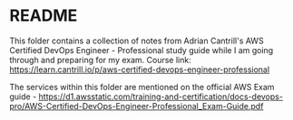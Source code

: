 # README

This folder contains a collection of notes from Adrian Cantrill's AWS Certified DevOps Engineer - Professional study guide while I am going through and preparing for my exam. Course link: https://learn.cantrill.io/p/aws-certified-devops-engineer-professional

The services within this folder are mentioned on the official AWS Exam guide - https://d1.awsstatic.com/training-and-certification/docs-devops-pro/AWS-Certified-DevOps-Engineer-Professional_Exam-Guide.pdf 